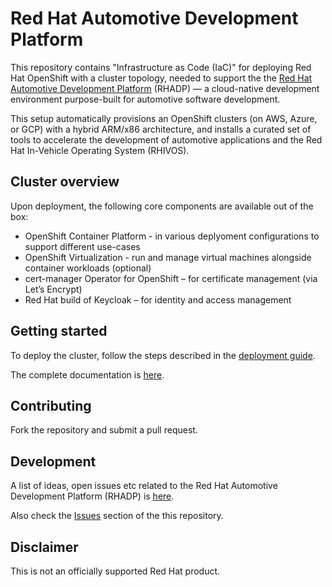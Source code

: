 # Red Hat Automotive Development Platform

This repository contains "Infrastructure as Code (IaC)" for deploying Red Hat OpenShift with a cluster topology, needed to support the 
the [Red Hat Automotive Development Platform](https://github.com/rhadp/rhadp-platform) (RHADP) — a cloud-native development environment 
purpose-built for automotive software development.  

This setup automatically provisions an OpenShift clusters (on AWS, Azure, or GCP) with a hybrid ARM/x86 architecture, 
and installs a curated set of tools to accelerate the development of automotive applications and the Red Hat In-Vehicle Operating System (RHIVOS).  

## Cluster overview

Upon deployment, the following core components are available out of the box:  
- OpenShift Container Platform - in various deplyoment configurations to support different use-cases
- OpenShift Virtualization - run and manage virtual machines alongside container workloads (optional)
- cert-manager Operator for OpenShift – for certificate management (via Let’s Encrypt)  
- Red Hat build of Keycloak – for identity and access management  

## Getting started

To deploy the cluster, follow the steps described in the [deployment guide](docs/deployment.md).

The complete documentation is [here](docs/README.md).

## Contributing

Fork the repository and submit a pull request.

## Development

A list of ideas, open issues etc related to the Red Hat Automotive Development Platform (RHADP) is [here](https://github.com/orgs/rhadp/projects/1).  

Also check the [Issues](https://github.com/rhadp/rhadp-bootstrap/issues) section of the this repository.

## Disclaimer

This is not an officially supported Red Hat product.